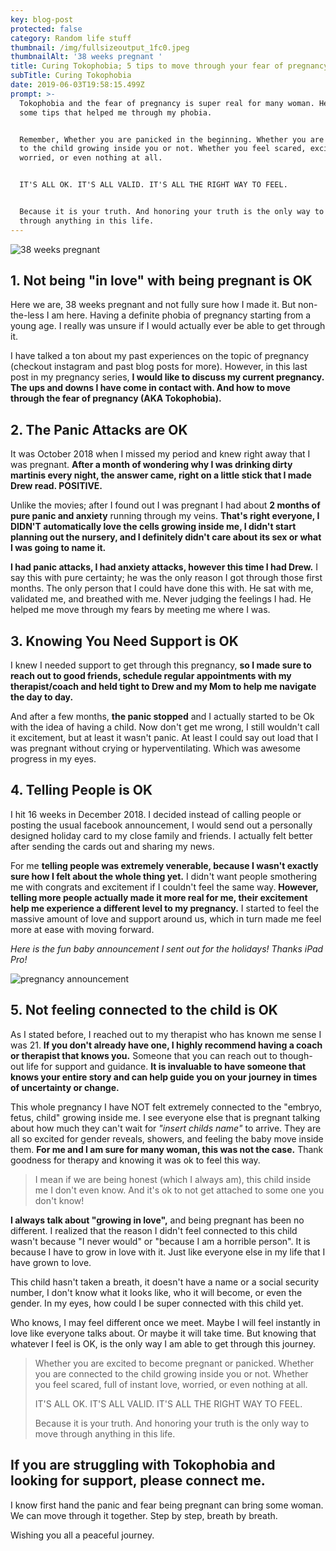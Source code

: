 ```yaml
---
key: blog-post
protected: false
category: Random life stuff
thumbnail: /img/fullsizeoutput_1fc0.jpeg
thumbnailAlt: '38 weeks pregnant '
title: Curing Tokophobia; 5 tips to move through your fear of pregnancy.
subTitle: Curing Tokophobia
date: 2019-06-03T19:58:15.499Z
prompt: >-
  Tokophobia and the fear of pregnancy is super real for many woman. Here are
  some tips that helped me through my phobia. 


  Remember, Whether you are panicked in the beginning. Whether you are connected
  to the child growing inside you or not. Whether you feel scared, excited,
  worried, or even nothing at all.


  IT'S ALL OK. IT'S ALL VALID. IT'S ALL THE RIGHT WAY TO FEEL.


  Because it is your truth. And honoring your truth is the only way to move
  through anything in this life.
---
```

![38 weeks pregnant ](/img/fullsizeoutput_1fc0.jpeg "Curing tokophobia ")

## 1. Not being "in love" with being pregnant is OK

Here we are, 38 weeks pregnant and not fully sure how I made it. But non-the-less I am here. Having a definite phobia of pregnancy starting from a young age. I really was unsure if I would actually ever be able to get through it.

I have talked a ton about my past experiences on the topic of pregnancy (checkout instagram and past blog posts for more). However, in this last post in my pregnancy series, **I would like to discuss my current pregnancy.** **The ups and downs I have come in contact with. And how to move through the fear of pregnancy (AKA Tokophobia).**

## 2. The Panic Attacks are OK

It was October 2018 when I missed my period and knew right away that I was pregnant. **After a month of wondering why I was drinking dirty martinis every night, the answer came, right on a little stick that I made Drew read. POSITIVE.**

Unlike the movies; after I found out I was pregnant I had about **2 months of pure panic and anxiety** running through my veins. **That's right everyone, I DIDN'T automatically love the cells growing inside me, I didn't start planning out the nursery, and I definitely didn't care about its sex or what I was going to name it.** 

**I had panic attacks, I had anxiety attacks, however this time I had Drew.** I say this with pure certainty; he was the only reason I got through those first months. The only person that I could have done this with. He sat with me, validated me, and breathed with me. Never judging the feelings I had. He helped me move through my fears by meeting me where I was.

## 3. Knowing You Need Support is OK

I knew I needed support to get through this pregnancy, **so I made sure to reach out to good friends, schedule regular appointments with my therapist/coach and held tight to Drew and my Mom to help me navigate the day to day.** 

And after a few months, **the panic stopped** and I actually started to be Ok with the idea of having a child. Now don't get me wrong, I still wouldn't call it excitement, but at least it wasn't panic. At least I could say out load that I was pregnant without crying or hyperventilating. Which was awesome progress in my eyes. 

## 4. Telling People is OK

I hit 16 weeks in December 2018. I decided instead of calling people or posting the usual facebook announcement, I would send out a personally designed holiday card to my close family and friends. I actually felt better after sending the cards out and sharing my news. 

For me **telling people was extremely venerable, because I wasn't exactly sure how I felt about the whole thing yet.** I didn't want people smothering me with congrats and excitement if I couldn't feel the same way. **However, telling more people actually made it more real for me, their excitement help me experience a different level to my pregnancy.** I started to feel the massive amount of love and support around us, which in turn made me feel more at ease with moving forward.

_Here is the fun baby announcement I sent out for the holidays! Thanks iPad Pro!_

![pregnancy announcement ](/img/untitled_artwork.jpg "Our holiday card!")

## 5. Not feeling connected to the child is OK

As I stated before, I reached out to my therapist who has known me sense I was 21. **If you don't already have one, I highly recommend having a coach or therapist that knows you.** Someone that you can reach out to though-out life for support and guidance. **It is invaluable to have someone that knows your entire story and can help guide you on your journey in times of uncertainty or change.**

This whole pregnancy I have NOT felt extremely connected to the "embryo, fetus, child" growing inside me. I see everyone else that is pregnant talking about how much they can't wait for _"insert childs name"_ to arrive. They are all so excited for gender reveals, showers, and feeling the baby move inside them. **For me and I am sure for many woman, this was not the case.** Thank goodness for therapy and knowing it was ok to feel this way. 

> I mean if we are being honest (which I always am), this child inside me I don't even know. And it's ok to not get attached to some one you don't know!

**I always talk about "growing in love",** and being pregnant has been no different. I realized that the reason I didn't feel connected to this child wasn't because "I never would" or "because I am a horrible person". It is  because I have to grow in love with it. Just like everyone else in my life that I have grown to love.

This child hasn't taken a breath, it doesn't have a name or a social security number, I don't know what it looks like, who it will become, or even the gender. In my eyes, how could I be super connected with this child yet. 

Who knows, I may feel different once we meet. Maybe I will feel instantly in love like everyone talks about. Or maybe it will take time. But knowing that whatever I feel is OK, is the only way I am able to get through this journey. 

> Whether you are excited to become pregnant or panicked. Whether you are connected to the child growing inside you or not. Whether you feel scared, full of instant love, worried, or even nothing at all.
>
> IT'S ALL OK. IT'S ALL VALID. IT'S ALL THE RIGHT WAY TO FEEL.
>
> Because it is your truth. And honoring your truth is the only way to move through anything in this life.

## If you are struggling with Tokophobia and looking for support, please connect me.

I know first hand the panic and fear being pregnant can bring some woman. We can move through it together. Step by step, breath by breath.

Wishing you all a peaceful journey.
